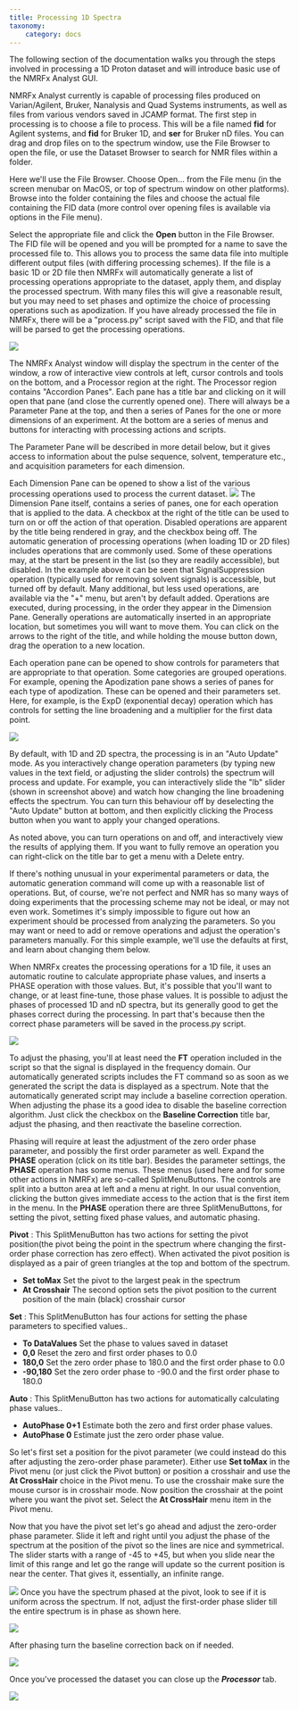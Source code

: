 ```yaml
---
title: Processing 1D Spectra 
taxonomy:
    category: docs
---
```


The following section of the documentation walks you through the steps involved in processing a 1D Proton dataset and will introduce basic use of the NMRFx Analyst GUI.

NMRFx Analyst currently is capable of processing files produced on Varian/Agilent, Bruker, Nanalysis and Quad Systems instruments, as well as files from various vendors saved in JCAMP format.  The first step in processing is to choose a file to process.  This will be a file named **fid** for Agilent systems, and **fid** for Bruker 1D, and **ser**  for Bruker nD files. You can drag and drop files on to the spectrum window, use the File Browser to open the file, or use the Dataset Browser to search for NMR files within a folder.

Here we'll use the File Browser.  Choose Open... from the File menu (in the screen menubar on MacOS, or top of spectrum window on other platforms).  Browse into the folder containing the files and choose the actual file containing the FID data (more control over opening files is available via options in the File menu).

Select the appropriate file and click the **Open** button in the File Browser. The FID file will be opened and you will be prompted for a name to save the processed file to.  This allows you to process the same data file into multiple different output files (with differing processing schemes).  If the file is a basic 1D or 2D file then NMRFx will automatically generate a list of processing operations appropriate to the dataset, apply them, and display the processed spectrum.  With many files this will give a reasonable result, but you may need to set phases and optimize the choice of processing operations such as apodization.  If you have already processed the file in NMRFx, there will be a "process.py" script saved with the FID, and that file will be parsed to get the processing operations.

![](images/basic_1d_processing.png)

The NMRFx Analyst window will display the spectrum in the center of the window, a row of interactive view controls at left, cursor controls and tools on the bottom, and a Processor region at the right.  The Processor region contains "Accordion Panes".  Each pane has a title bar and clicking on it will open that pane (and close the currently opened one).  There will always be a Parameter Pane at the top, and then a series of Panes for the one or more dimensions of an experiment.  At the bottom are a series of menus and buttons for interacting with processing actions and scripts.

The Parameter Pane will be described in more detail below, but it gives access to information about the pulse sequence, solvent, temperature etc., and acquisition parameters for each dimension.

Each Dimension Pane can be opened to show a list of the various processing operations used to process the current dataset.
![](images/dimpane.png)
The Dimension Pane itself, contains a series of panes, one for each operation that is applied to the data.  A checkbox at the right of the title can be used to turn on or off the action of that operation.  Disabled operations are apparent by the title being rendered in gray, and the checkbox being off.  The automatic generation of processing operations (when loading 1D or 2D files) includes operations that are commonly used.  Some of these operations may, at the start be present in the list (so they are readily accessible), but disabled.  In the example above it can be seen that SignalSuppression operation (typically used for removing solvent signals) is accessible, but turned off by default. Many additional, but less used operations, are available via the "+" menu, but aren't by default added.  Operations are executed, during processing, in the order they appear in the Dimension Pane.  Generally operations are automatically inserted in an appropriate location, but sometimes you will want to move them.  You can click on the arrows to the right of the title, and while holding the mouse button down, drag the operation to a new location.  

Each operation pane can be opened to show controls for parameters that are appropriate to that operation.  Some categories are grouped operations.  For example, opening the Apodization pane shows a series of panes for each type of apodization.  These can be opened and their parameters set.  Here, for example, is the ExpD (exponential decay) operation which has controls for setting the line broadening and a multiplier for the first data point.

![](images/apodop.png)

By default, with 1D and 2D spectra, the processing is in an "Auto Update" mode.  As you interactively change operation parameters (by typing new values in the text field, or adjusting the slider controls) the spectrum will process and update.  For example, you can interactively slide the "lb" slider (shown in screenshot above) and watch how changing the line broadening effects the spectrum.  You can turn this behaviour off by deselecting the "Auto Update" button at bottom, and then explicitly clicking the Process button when you want to apply your changed operations.


As noted above, you can turn operations on and off, and interactively view the results of applying them.  If you want to fully remove an operation you can right-click on the title bar to get a menu with a Delete entry.


If there's nothing unusual in your experimental parameters or data, the automatic generation command will come up with a reasonable list of operations. But, of course, we're not perfect and NMR has so many ways of doing experiments that the processing scheme may not be ideal, or may not even work.  Sometimes it's simply impossible to figure out how an experiment should be processed from analyzing the parameters.  So you may want or need to add or remove operations and adjust the operation's parameters manually.  For this simple example, we'll use the defaults at first, and learn about changing them below.



When NMRFx creates the processing operations for a 1D file, it uses an automatic routine to calculate appropriate phase values, and inserts a PHASE operation with those values. 
But, it's possible that you'll want to change, or at least fine-tune, those phase values.  It is possible to adjust the phases of processed 1D and nD spectra, but its generally good to get the phases correct during the processing.  In part that's because then the correct phase parameters will be saved in the process.py script.

![](images/phaseop.png)

To adjust the phasing, you'll at least need the **FT** operation included in the script so that the signal is displayed in the frequency domain.  Our automatically generated scripts includes the FT command so as soon as we generated the script the data is displayed as a spectrum. Note that the automatically generated script may include a baseline correction operation.  When adjusting the phase its a good idea to disable the baseline correction algorithm.  Just click the checkbox on the **Baseline Correction** title bar, adjust the phasing, and then reactivate the baseline correction.

 Phasing will require at least the adjustment of the zero order phase parameter, and possibly the first order parameter as well. Expand the **PHASE** operation (click on its title bar).  Besides the parameter settings, the **PHASE** operation has some menus.  These menus (used here and for some other actions in NMRFx) are so-called SplitMenuButtons.  The controls are split into a button area at left and a menu at right.  In our usual convention, clicking the button gives immediate access to the action that is the first item in the menu.  In the **PHASE** operation there are three SplitMenuButtons, for setting the pivot, setting fixed phase values, and automatic phasing.

**Pivot**
: This SplitMenuButton has two actions for setting the pivot position(the pivot being the point in the spectrum where changing the first-order phase correction has zero effect). When activated the pivot position is displayed as a pair of green triangles at the top and bottom of the spectrum.
  -  **Set toMax**  Set the pivot to the largest peak in the spectrum 
  -  **At Crosshair** The second option sets the pivot position to the current position of the main (black) crosshair cursor

**Set**
: This SplitMenuButton has four actions for setting the phase parameters to specified values..  
  - **To DataValues** Set the phase to values saved in dataset
  - **0,0** Reset the zero and first order phases to 0.0
  - **180,0** Set the zero order phase to 180.0 and the first order phase to 0.0
  - **-90,180** Set the zero order phase to -90.0 and the first order phase to 180.0

**Auto**
: This SplitMenuButton has two actions for automatically calculating phase values..  
  - **AutoPhase 0+1**  Estimate both the zero and first order phase values.
  - **AutoPhase 0**  Estimate just the zero order phase value.


So let's first set a position for the pivot parameter (we could instead do this after adjusting the zero-order phase parameter).  Either use **Set toMax** in the Pivot menu (or just click the Pivot button) or position a crosshair and use the **At CrossHair** choice in the Pivot menu.  To use the crosshair make sure the mouse cursor is in crosshair mode. Now position the crosshair at the point where you want the pivot set.  Select the **At CrossHair** menu item in the Pivot menu. 

Now that you have the pivot set let's go ahead and adjust the zero-order phase parameter.  Slide it left and right until you adjust the phase of the spectrum at the position of the pivot so the lines are nice and symmetrical.  The slider starts with a range of -45 to +45, but when you slide near the limit of this range and let go the range will update so the current position is near the center.  That gives it, essentially, an infinite range.

![](images/phaseop0.png)
Once you have the spectrum phased at the pivot, look to see if it is uniform across the spectrum.  If not, adjust the first-order phase slider till the entire spectrum is in phase as shown here.

![](images/phaseop01.png)

After phasing turn the baseline correction back on if needed.

![](images/bc1d.png)

Once you've processed the dataset you can close up the ***Processor*** tab.

![](images/noproc.png)
